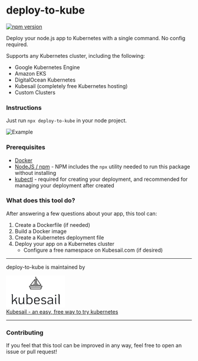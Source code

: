 # deploy-to-kube

[![npm version](https://img.shields.io/npm/v/deploy-to-kube.svg?style=flat-square)](https://www.npmjs.com/package/deploy-to-kube)

Deploy your node.js app to Kubernetes with a single command. No config required.

Supports any Kubernetes cluster, including the following:

- Google Kubernetes Engine
- Amazon EKS
- DigitalOcean Kubernetes
- Kubesail (completely free Kubernetes hosting)
- Custom Clusters

### Instructions

Just run `npx deploy-to-kube` in your node project.

![Example](https://github.com/kubesail/deploy-to-kube/raw/master/docs/terminal-example-1.svg?sanitize=true)

### Prerequisites

- [Docker](https://www.docker.com/get-started)
- [NodeJS / npm](https://nodejs.org/en/) - NPM includes the `npx` utility needed to run this package without installing
- [kubectl](https://kubernetes.io/docs/tasks/tools/install-kubectl/) - required for creating your deployment, and recommended for managing your deployment after created

### What does this tool do?

After answering a few questions about your app, this tool can:

1. Create a Dockerfile (if needed)
1. Build a Docker image
1. Create a Kubernetes deployment file
1. Deploy your app on a Kubernetes cluster
   - Configure a free namespace on Kubesail.com (if desired)

---

deploy-to-kube is maintained by

[<img src="docs/kubesail-logo.png" alt="Kubesail" width="160">
<br/>
Kubesail - an easy, free way to try kubernetes](https://kubesail.com)

---

### Contributing

If you feel that this tool can be improved in any way, feel free to open an issue or pull request!
